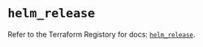 # `helm_release`

Refer to the Terraform Registory for docs: [`helm_release`](https://registry.terraform.io/providers/hashicorp/helm/2.11.0/docs/resources/release).
